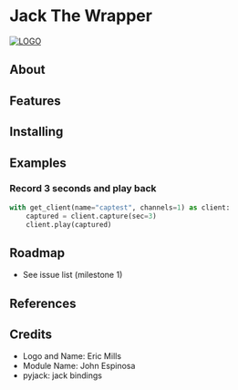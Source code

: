 # Jack The Wrapper
[![LOGO](http://imgur.com/yd7FeUI.png)](http://i.imgur.com/yd7FeUI.png)

## About

## Features

## Installing

## Examples

### Record 3 seconds and play back
```python
with get_client(name="captest", channels=1) as client:
    captured = client.capture(sec=3)
    client.play(captured)
```

## Roadmap
- See issue list (milestone 1)

## References

## Credits
 - Logo and Name: Eric Mills
 - Module Name: John Espinosa
 - pyjack: jack bindings

